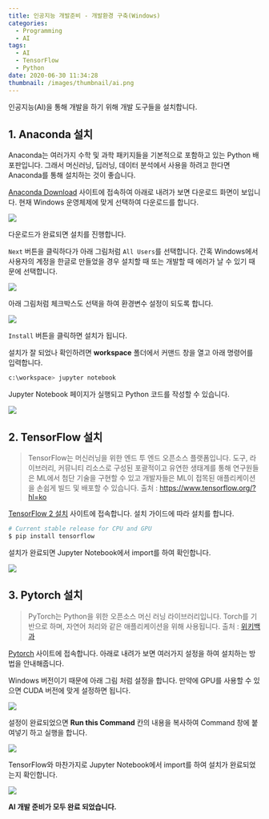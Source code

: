 ```yaml
---
title: 인공지능 개발준비 - 개발환경 구축(Windows)
categories:
  - Programming
  - AI
tags:
  - AI
  - TensorFlow
  - Python
date: 2020-06-30 11:34:28
thumbnail: /images/thumbnail/ai.png
---
```


인공지능(AI)을 통해 개발을 하기 위해 개발 도구들을 설치합니다.

## 1. Anaconda 설치

Anaconda는 여러가지 수학 및 과학 패키지들을 기본적으로 포함하고 있는 Python 배포판입니다. 그래서 머신러닝, 딥러닝, 데이터 분석에서 사용을 하려고 한다면 Anaconda를 통해 설치하는 것이 좋습니다.

[Anaconda Download](https://www.anaconda.com/products/individual) 사이트에 접속하여 아래로 내려가 보면 다운로드 화면이 보입니다.
현재 Windows 운영체제에 맞게 선택하여 다운로드를 합니다.

![](/images/ai/1.PNG)

다운로드가 완료되면 설치를 진행합니다.

`Next` 버튼을 클릭하다가 아래 그림처럼 `All Users`를 선택합니다.
간혹 Windows에서 사용자의 계정을 한글로 만들었을 경우 설치할 때 또는 개발할 때 에러가 날 수 있기 때문에 선택합니다.

![](/images/ai/2.png)

아래 그림처럼 체크박스도 선택을 하여 환경변수 설정이 되도록 합니다.

![](/images/ai/3.png)

`Install` 버튼을 클릭하면 설치가 됩니다.

설치가 잘 되었나 확인하려면 **workspace** 폴더에서 커맨드 창을 열고 아래 명령어를 입력합니다.

```bash
c:\workspace> jupyter notebook
```

Jupyter Notebook 페이지가 실행되고 Python 코드를 작성할 수 있습니다.

![](/images/ai/4.png)

## 2. TensorFlow 설치

> TensorFlow는 머신러닝을 위한 엔드 투 엔드 오픈소스 플랫폼입니다. 도구, 라이브러리, 커뮤니티 리소스로 구성된 포괄적이고 유연한 생태계를 통해 연구원들은 ML에서 첨단 기술을 구현할 수 있고 개발자들은 ML이 접목된 애플리케이션을 손쉽게 빌드 및 배포할 수 있습니다.
> 출처 : https://www.tensorflow.org/?hl=ko

[TensorFlow 2 설치](https://www.tensorflow.org/install) 사이트에 접속합니다.
설치 가이드에 따라 설치를 합니다.

```bash
# Current stable release for CPU and GPU
$ pip install tensorflow
```

설치가 완료되면 Jupyter Notebook에서 import를 하여 확인합니다.

![](/images/ai/5.png)

## 3. Pytorch 설치

> PyTorch는 Python을 위한 오픈소스 머신 러닝 라이브러리입니다. Torch를 기반으로 하며, 자연어 처리와 같은 애플리케이션을 위해 사용됩니다.
> 출처 : [위키백과](https://ko.wikipedia.org/wiki/PyTorch)

[Pytorch](https://pytorch.org/) 사이트에 접속합니다. 아래로 내려가 보면 여러가지 설정을 하여 설치하는 방법을 안내해줍니다.

Windows 버전이기 때문에 아래 그림 처럼 설정을 합니다.
만약에 GPU를 사용할 수 있으면 CUDA 버전에 맞게 설정하면 됩니다.

![](/images/ai/6.png)

설정이 완료되었으면 **Run this Command** 칸의 내용을 복사하여 Command 창에 붙여넣기 하고 실행을 합니다.

![](/images/ai/7.png)

TensorFlow와 마찬가지로 Jupyter Notebook에서 import를 하여 설치가 완료되었는지 확인합니다.

![](/images/ai/8.png)

**AI 개발 준비가 모두 완료 되었습니다.**
